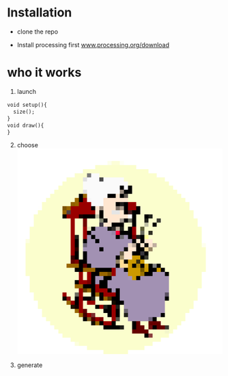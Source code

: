# Installation
- clone the repo

- Install processing first
www.processing.org/download



# who it works

1. launch
```
void setup(){
  size();
}
void draw(){
}
```

2. choose
![A test image](JULIA.png)


3. generate


